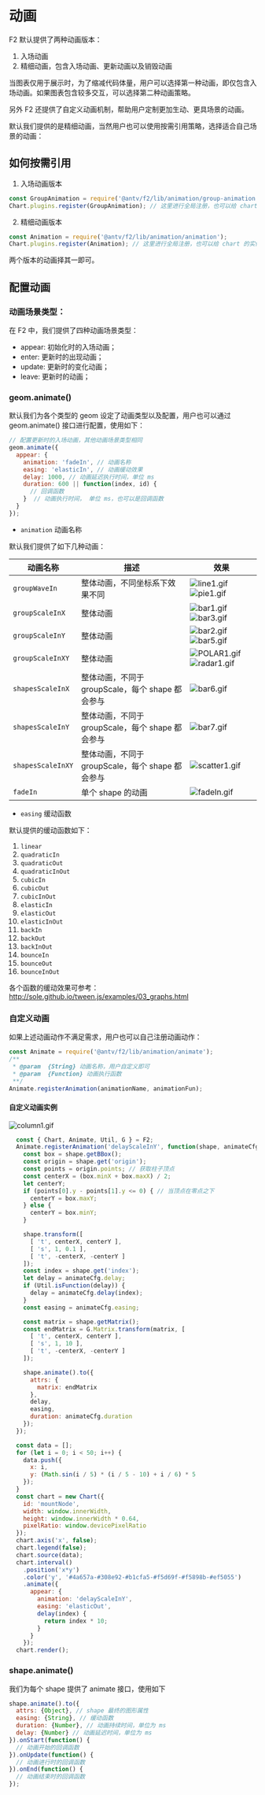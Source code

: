 # 动画

F2 默认提供了两种动画版本：

1. 入场动画
2. 精细动画，包含入场动画、更新动画以及销毁动画

当图表仅用于展示时，为了缩减代码体量，用户可以选择第一种动画，即仅包含入场动画。如果图表包含较多交互，可以选择第二种动画策略。

另外 F2 还提供了自定义动画机制，帮助用户定制更加生动、更具场景的动画。

默认我们提供的是精细动画，当然用户也可以使用按需引用策略，选择适合自己场景的动画：

## 如何按需引用

1. 入场动画版本

```js
const GroupAnimation = require('@antv/f2/lib/animation/group-animation');
Chart.plugins.register(GroupAnimation); // 这里进行全局注册，也可以给 chart 的实例注册
```

2. 精细动画版本

```js
const Animation = require('@antv/f2/lib/animation/animation');
Chart.plugins.register(Animation); // 这里进行全局注册，也可以给 chart 的实例注册
```

两个版本的动画择其一即可。

## 配置动画

### 动画场景类型：

在 F2 中，我们提供了四种动画场景类型：

- appear: 初始化时的入场动画；
- enter: 更新时的出现动画；
- update: 更新时的变化动画；
- leave: 更新时的动画；

### geom.animate()

默认我们为各个类型的 geom 设定了动画类型以及配置，用户也可以通过 geom.animate() 接口进行配置，使用如下：

```js
// 配置更新时的入场动画，其他动画场景类型相同
geom.animate({
  appear: {
    animation: 'fadeIn', // 动画名称
    easing: 'elasticIn', // 动画缓动效果
    delay: 1000, // 动画延迟执行时间，单位 ms
    duration: 600 || function(index, id) { 
      // 回调函数
    }  // 动画执行时间， 单位 ms，也可以是回调函数
  }
});
```

- `animation` 动画名称

默认我们提供了如下几种动画：

| 动画名称 | 描述 | 效果 |
| -------- | -------- | -------- |
| `groupWaveIn`  | 整体动画，不同坐标系下效果不同  | ![line1.gif](https://gw.alipayobjects.com/zos/skylark/7f6b6a19-b7bf-42ee-b8fd-d9128390ca02/2018/gif/b124e6f0-dcdd-4450-9cd6-fcd7e5ddfc8a.gif)   ![pie1.gif](https://gw.alipayobjects.com/zos/skylark/63413703-2864-4aa0-8066-895235a5ef44/2018/gif/aee88888-17b3-48ae-863b-8df3313afdbd.gif)    |
| `groupScaleInX`  | 整体动画  | ![bar1.gif](https://gw.alipayobjects.com/zos/skylark/20b87a04-e640-4a0b-9fe7-55b0a66253e9/2018/gif/725dfd08-31be-4a40-aad7-79eafa0bf252.gif)   ![bar3.gif](https://gw.alipayobjects.com/zos/skylark/7b038ba8-208f-4f69-859c-fe5f6867054c/2018/gif/07dd9c4b-547b-44f5-952f-7b5894f4191d.gif)      |
| `groupScaleInY`  | 整体动画  | ![bar2.gif](https://gw.alipayobjects.com/zos/skylark/7f269fd8-2271-4074-8fac-615efc09b269/2018/gif/d9e0af21-e3ba-4394-a29a-db052e8a07bb.gif)  ![bar5.gif](https://gw.alipayobjects.com/zos/skylark/64d238d0-6798-42b0-a3bb-5fbcb91faa5f/2018/gif/7493b01b-adf1-4603-8105-343c4eec718f.gif)      |
| `groupScaleInXY`  | 整体动画  |    ![POLAR1.gif](https://gw.alipayobjects.com/zos/skylark/46dcc363-ef4f-46e9-8ffb-fd2bc333381f/2018/gif/67a5bcec-fa9a-4880-9efd-9b8f1ad0d8a2.gif)    ![radar1.gif](https://gw.alipayobjects.com/zos/skylark/d89e7fca-91db-4edf-93da-dc71e1646dc1/2018/gif/a20f8e21-3522-4c83-a36e-1ef6fde1f76e.gif)   |
| `shapesScaleInX`  | 整体动画，不同于 groupScale，每个 shape 都会参与  |  ![bar6.gif](https://gw.alipayobjects.com/zos/skylark/d2b714be-42aa-4183-8de6-249c39a8c2d3/2018/gif/65e050f2-1789-4b04-9a89-6552334c946c.gif)     |
| `shapesScaleInY`  | 整体动画，不同于 groupScale，每个 shape 都会参与  |  ![bar7.gif](https://gw.alipayobjects.com/zos/skylark/c7a90e7d-fdc3-4d72-b06b-60f9eecced4d/2018/gif/021ee262-e0a3-4396-8232-774f8136f138.gif)  |
| `shapesScaleInXY`  | 整体动画，不同于 groupScale，每个 shape 都会参与  |  ![scatter1.gif](https://gw.alipayobjects.com/zos/skylark/cf2f660f-48d2-46e9-b7e2-e6b59f0333df/2018/gif/6d08442e-df89-4116-83e9-8a36c2459645.gif)    |
| `fadeIn` | 单个 shape 的动画 | ![fadeIn.gif](https://gw.alipayobjects.com/zos/skylark/1645e658-c007-43da-9d1f-baa326bcefef/2018/gif/2ea38ccf-8d7c-42c6-a1fb-7baf64026dd9.gif)   |


- `easing` 缓动函数

默认提供的缓动函数如下：

1. `linear`
2. `quadraticIn`
3. `quadraticOut`
4. `quadraticInOut`
5. `cubicIn`
6. `cubicOut`
7. `cubicInOut`
8. `elasticIn`
9. `elasticOut`
10. `elasticInOut`
11. `backIn`
12. `backOut`
13. `backInOut`
14. `bounceIn`
15. `bounceOut`
16. `bounceInOut`

各个函数的缓动效果可参考：http://sole.github.io/tween.js/examples/03_graphs.html


### 自定义动画

如果上述动画动作不满足需求，用户也可以自己注册动画动作：

```js
const Animate = require('@antv/f2/lib/animation/animate');
/**
 * @param  {String} 动画名称，用户自定义即可
 * @param  {Function} 动画执行函数
 **/
Animate.registerAnimation(animationName, animationFun);
```

#### 自定义动画实例

![column1.gif](https://gw.alipayobjects.com/zos/skylark/477ede4d-3496-42c9-97a6-f63195765dbd/2018/gif/2e743bec-fefb-46f1-96f3-cc0e965d4234.gif) 

```js
  const { Chart, Animate, Util, G } = F2;
  Animate.registerAnimation('delayScaleInY', function(shape, animateCfg) {
    const box = shape.getBBox();
    const origin = shape.get('origin');
    const points = origin.points; // 获取柱子顶点
    const centerX = (box.minX + box.maxX) / 2;
    let centerY;
    if (points[0].y - points[1].y <= 0) { // 当顶点在零点之下
      centerY = box.maxY;
    } else {
      centerY = box.minY;
    }

    shape.transform([
      [ 't', centerX, centerY ],
      [ 's', 1, 0.1 ],
      [ 't', -centerX, -centerY ]
    ]);
    const index = shape.get('index');
    let delay = animateCfg.delay;
    if (Util.isFunction(delay)) {
      delay = animateCfg.delay(index);
    }
    const easing = animateCfg.easing;

    const matrix = shape.getMatrix();
    const endMatrix = G.Matrix.transform(matrix, [
      [ 't', centerX, centerY ],
      [ 's', 1, 10 ],
      [ 't', -centerX, -centerY ]
    ]);

    shape.animate().to({
      attrs: {
        matrix: endMatrix
      },
      delay,
      easing,
      duration: animateCfg.duration
    });
  });

  const data = [];
  for (let i = 0; i < 50; i++) {
    data.push({
      x: i,
      y: (Math.sin(i / 5) * (i / 5 - 10) + i / 6) * 5
    });
  }
  const chart = new Chart({
    id: 'mountNode',
    width: window.innerWidth,
    height: window.innerWidth * 0.64,
    pixelRatio: window.devicePixelRatio
  });
  chart.axis('x', false);
  chart.legend(false);
  chart.source(data);
  chart.interval()
    .position('x*y')
    .color('y', '#4a657a-#308e92-#b1cfa5-#f5d69f-#f5898b-#ef5055')
    .animate({
      appear: {
        animation: 'delayScaleInY',
        easing: 'elasticOut',
        delay(index) {
          return index * 10;
        }
      }
    });
  chart.render();
```


### shape.animate()

我们为每个 shape 提供了 animate 接口，使用如下
```js
shape.animate().to({
  attrs: {Object}, // shape 最终的图形属性
  easing: {String}, // 缓动函数
  duration: {Number}, // 动画持续时间，单位为 ms
  delay: {Number} // 动画延迟时间，单位为 ms
}).onStart(function() {
  // 动画开始的回调函数
}).onUpdate(function() {
  // 动画进行时的回调函数
}).onEnd(function() {
  // 动画结束时的回调函数
});
```
